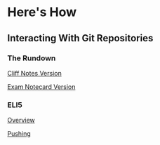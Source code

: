 # Here's How
## Interacting With Git Repositories
### The Rundown
[Cliff Notes Version](https://rogerdudler.github.io/git-guide/)

[Exam Notecard Version](https://rogerdudler.github.io/git-guide/files/git_cheat_sheet.pdf)

### ELI5
[Overview](https://readwrite.com/2013/09/30/understanding-github-a-journey-for-beginners-part-1/)

[Pushing](https://readwrite.com/2013/10/02/github-for-beginners-part-2/)
